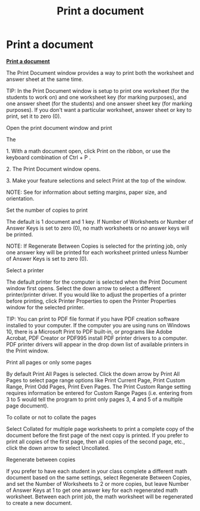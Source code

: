 ﻿---
title: Print a document
category: getting-started
---

# Print a document

**<u>Print a document</u>**

The Print Document window provides a way to print both the worksheet and answer sheet at the same time.

TIP: In the Print Document window is setup to print one worksheet (for the students to work on) and one worksheet key (for marking purposes), and one answer sheet (for the students) and one answer sheet key (for marking purposes). If you don't want a particular worksheet, answer sheet or key to print, set it to zero (0).

Open the print document window and print

The

1\. With a math document open, click Print on the ribbon, or use the keyboard combination of Ctrl + P .

2\. The Print Document window opens.

3\. Make your feature selections and select Print at the top of the window.

NOTE: See for information about setting margins, paper size, and orientation.

Set the number of copies to print

The default is 1 document and 1 key. If Number of Worksheets or Number of Answer Keys is set to zero (0), no math worksheets or no answer keys will be printed.

NOTE: If Regenerate Between Copies is selected for the printing job, only one answer key will be printed for each worksheet printed unless Number of Answer Keys is set to zero (0).

Select a printer

The default printer for the computer is selected when the Print Document window first opens. Select the down arrow to select a different printer/printer driver. If you would like to adjust the properties of a printer before printing, click Printer Properties to open the Printer Properties window for the selected printer.

TIP: You can print to PDF file format if you have PDF creation software installed to your computer. If the computer you are using runs on Windows 10, there is a Microsoft Print to PDF built-in, or programs like Adobe Acrobat, PDF Creator or PDF995 install PDF printer drivers to a computer. PDF printer drivers will appear in the drop down list of available printers in the Print window.

Print all pages or only some pages

By default Print All Pages is selected. Click the down arrow by Print All Pages to select page range options like Print Current Page, Print Custom Range, Print Odd Pages, Print Even Pages. The Print Custom Range setting requires information be entered for Custom Range Pages (i.e. entering from 3 to 5 would tell the program to print only pages 3, 4 and 5 of a multiple page document).

To collate or not to collate the pages

Select Collated for multiple page worksheets to print a complete copy of the document before the first page of the next copy is printed. If you prefer to print all copies of the first page, then all copies of the second page, etc., click the down arrow to select Uncollated.

Regenerate between copies

If you prefer to have each student in your class complete a different math document based on the same settings, select Regenerate Between Copies, and set the Number of Worksheets to 2 or more copies, but leave Number of Answer Keys at 1 to get one answer key for each regenerated math worksheet. Between each print job, the math worksheet will be regenerated to create a new document.
